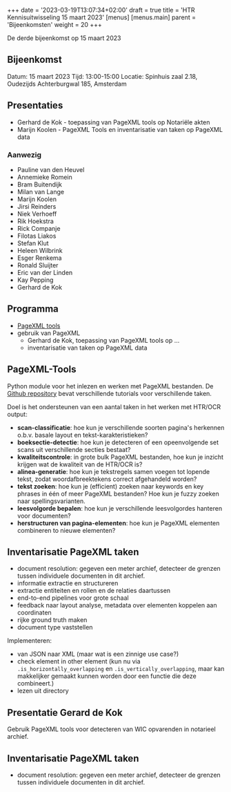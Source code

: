 +++
date = '2023-03-19T13:07:34+02:00'
draft = true
title = 'HTR Kennisuitwisseling 15 maart 2023'
[menus]
  [menus.main]
    parent = 'Bijeenkomsten'
    weight = 20
+++

De derde bijeenkomst op 15 maart 2023

## Bijeenkomst

Datum: 15 maart 2023
Tijd: 13:00-15:00
Locatie: Spinhuis zaal 2.18, Oudezijds Achterburgwal 185, Amsterdam

## Presentaties

- Gerhard de Kok - toepassing van PageXML tools op Notariële akten
- Marijn Koolen - PageXML Tools en inventarisatie van taken op PageXML data

<!--more-->


### Aanwezig

- Pauline van den Heuvel
- Annemieke Romein
- Bram Buitendijk
- Milan van Lange
- Marijn Koolen
- Jirsi Reinders
- Niek Verhoeff
- Rik Hoekstra
- Rick Companje
- Filotas Liakos
- Stefan Klut
- Heleen Wilbrink
- Esger Renkema
- Ronald Sluijter
- Eric van der Linden
- Kay Pepping
- Gerhard de Kok

## Programma

- [PageXML tools](https://github.com/knaw-huc/pagexml)
- gebruik van PageXML
    - Gerhard de Kok, toepassing van PageXML tools op ...
    - inventarisatie van taken op PageXML data

## PageXML-Tools


Python module voor het inlezen en werken met PageXML bestanden. De [Github repository](https://github.com/knaw-huc/pagexml) bevat verschillende tutorials voor verschillende taken.

Doel is het ondersteunen van een aantal taken in het werken met HTR/OCR output:
- **scan-classificatie**: hoe kun je verschillende soorten pagina's herkennen o.b.v. basale layout en tekst-karakteristieken?
- **boeksectie-detectie**: hoe kun je detecteren of een opeenvolgende set scans uit verschillende secties bestaat?
- **kwaliteitscontrole**: in grote bulk PageXML bestanden, hoe kun je inzicht krijgen wat de kwaliteit van de HTR/OCR is?
- **alinea-generatie**: hoe kun je tekstregels samen voegen tot lopende tekst, zodat woordafbreektekens correct afgehandeld worden?
- **tekst zoeken**: hoe kun je (efficient) zoeken naar keywords en key phrases in één of meer PageXML bestanden? Hoe kun je fuzzy zoeken naar spellingsvarianten.
- **leesvolgorde bepalen**: hoe kun je verschillende leesvolgordes hanteren voor documenten?
- **herstructuren van pagina-elementen**: hoe kun je PageXML elementen combineren to nieuwe elementen?

## Inventarisatie PageXML taken

- document resolution: gegeven een meter archief, detecteer de grenzen tussen individuele documenten in dit archief.
- informatie extractie en structureren
- extractie entiteiten en rollen en de relaties daartussen
- end-to-end pipelines voor grote schaal
- feedback naar layout analyse, metadata over elementen koppelen aan coordinaten
- rijke ground truth maken
- document type vaststellen



Implementeren:

- van JSON naar XML (maar wat is een zinnige use case?)
- check element in other element (kun nu via `.is_horizontally_overlapping` en `.is_vertically_overlapping`, maar kan makkelijker gemaakt kunnen worden door een functie die deze combineert.)
- lezen uit directory

## Presentatie Gerard de Kok

Gebruik PageXML tools voor detecteren van WIC opvarenden in notarieel archief.

## Inventarisatie PageXML taken

- document resolution: gegeven een meter archief, detecteer de grenzen tussen individuele documenten in dit archief.


